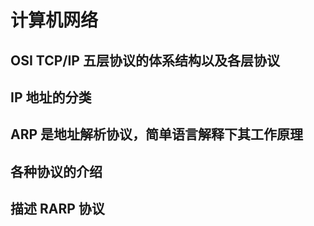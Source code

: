 # 计算机网络

## OSI TCP/IP 五层协议的体系结构以及各层协议

## IP 地址的分类

## ARP 是地址解析协议，简单语言解释下其工作原理

## 各种协议的介绍

## 描述 RARP 协议



